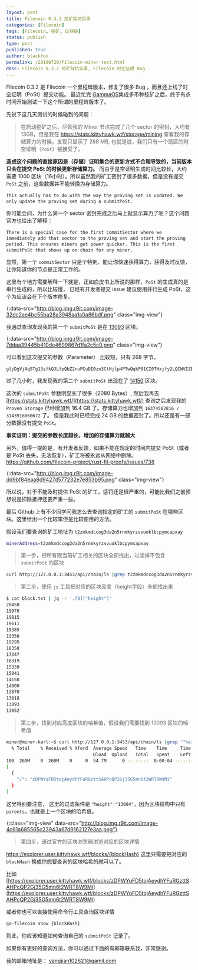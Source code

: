 ```yaml
---
layout: post
title: Filecoin 0.3.2 挖矿踩坑实录
categories: [Filecoin]
tags: [Filecoin, 挖矿, 区块链]
status: publish
type: post
published: true
author: blackfox
permalink: /20190720/filecoin-miner-test.html
desc: Filecoin 0.3.2 挖矿踩坑实录, Filecoin 时空证明 Bug
---
```


Filecoin 0.3.2 是 Filecoin 一个里程碑版本，修复了很多 Bug ，而且还上线了时空证明（PoSt）提交功能。
最近忙完 [GammaOS](http://www.xjxh.pro)集成多币种挖矿之后，终于有点时间开始测试一下这个所谓的里程碑版本了。

先说下这几天测试的时候碰到的问题：

> 在启动挖矿之后，尽管我的 Miner 节点完成了几个 sector 的密封，大约有 13GB，但是我在 
https://stats.kittyhawk.wtf/storage/mining 查看我的存储算力的时候，发现只显示了 268 MB,
也就是说，我们只有一个扇区的时空证明（`PoSt`）被接受了。

**造成这个问题的直接原因是（存储）证明集合的更新方式不合理导致的，当前版本只会在提交 PoSt 的时候更新存储算力。**
而由于是空证明生成时间比较长，大约需要 1000 区块（16小时）。所以虽然我的矿工密封了很多数据，但是没有提交 `PoSt` 之前，这些数据并不能转换为存储算力。

```
This actually has to do with the way the proving set is updated. We only update the proving set during a submitPoSt.
```

你可能会问，为什么第一个 sector 密封完成之后马上就显示算力了呢？这个问题官方也给出了解释：

```
There is a special case for the first commitSector where we immediately add that sector to the proving set and start the proving period. This ensures miners get power quicker. This is the first submitPoSt that shows up on chain for any miner.
```
显然，第一个 `commitSector` 只是个特例，能让你快速获得算力，获得及时反馈，让你知道你的节点是正常工作的。

这里有个地方需要解释一下就是，正如白皮书上所说的那样，`PoSt` 的生成真的是串行生成的，所以比较慢，
已经有开发者提交 issue 建议使用并行生成 PoSt，这个为应该会在下个版本修复。

![](/images/1px.png){:data-src="http://blog.img.r9it.com/image-32dc2ae4bc55ba28a3948aa1a0a86bdf.png" class="img-view"}

我通过查询发现我的第一个 `submitPoSt` 是在 [13093](https://explorer.user.kittyhawk.wtf/blocks/zDPWYqFD5tojAeydhYFuRGzttSAHPcQP2Gj35G5mn6t2WRT8W9Mi) 区块。

![](/images/1px.png){:data-src="http://blog.img.r9it.com/image-7ddaa39445b410de4699867d1fa2c5c0.png" class="img-view"}

可以看到这次提交的参数（Parameter） 比较短，只有 268 字节。

```
gljDgVjAq5Tg13sfkQJLfpQbZ2nuPCuDI0zn3CtHjlp4PTwQqkP01CI0THxjfy2LQCWVIZBLmMYWjCRza/CVCH5oybqtgOOSlKU8dLEJq2Xd2JPpTo1xRONOEvQ/HJeAD3ZedNf+BGmM65oX7sOTlI8uUpgyFusQUX/yZyhAkAc2khv/x2fExadr3LX4ysSdTU+fs6FFhh46PPO65BYhX16CJtD2KcZB2sZHqNPf9+0PyWsEPhp+cL7prpdx++FjF6rQfXbWQkH2
```

过了几小时，我发现我的第二个 `submitPoSt` 出现在了 [14150](https://explorer.user.kittyhawk.wtf/blocks/zDPWYqFCzpVYfcrr8JtbtUwRZW1cbRKvY1St3kNZ1N2LaTqrCNZS) 区块。

这次的 `submitPoSt` 参数明显长了很多（2080 Bytes）, 然后我再去 [https://stats.kittyhawk.wtf/](https://stats.kittyhawk.wtf/) 
查询之后发现我的 `Proven Storage` 已经增加到 16.4 GB 了。存储算力也增加到 `16374562816 / 3143916060672` 了。
但是我此时已经完成 24 GB 的数据密封了。所以还是有一部分数据没有提交 `PoSt`。

**事实证明：提交的参数长度越长，增加的存储算力就越大**

另外，值得一提的是，有开发者反馈，如果不能在规定的时间内提交 PoSt（或者是 PoSt 丢失，无法恢复），矿工将被永远从网络中删除。
https://github.com/filecoin-project/rust-fil-proofs/issues/738

![](/images/1px.png){:data-src="http://blog.img.r9it.com/image-dd9bf84eaa8d9427d577232e7e853b95.png" class="img-view"}

所以说，对于不能及时提供 PoSt 的矿工，惩罚还是很严重的，可能比我们之前预想说是扣除抵押还要严重一些。

最后 Github 上有不少同学问我怎么去查询指定的矿工的 `submitPoSt` 在哪些区块。这里给出一个比较笨但是比较使用的方法。

假设我们要查询的矿工地址为 `t2zmkmdccog3da2n5rnmkyrzvvuoklbcpymcapxay`

```bash
minerAddress=t2zmkmdccog3da2n5rnmkyrzvvuoklbcpymcapxay
```

> 第一步，把所有跟当前矿工相关的区块全部找出，过滤掉不包含 `submitPoSt` 的区块

```bash
curl http://127.0.0.1:3453/api/chain/ls |grep t2zmkmdccog3da2n5rnmkyrzvvuoklbcpymcapxay |grep submitPoSt > block.txt
```

> 第二步，使用 `jq` 工具把对应的区块高度（height字段）全部找出来

```bash
$ cat block.txt | jq -r '.[0]["height"]'
20450
19978
19815
19611
19385
19356
19295
18358
17347
16319
15339
15041
14150
14000
13870
13818
13093
13052
```
> 第三步，找到对应高度区块的哈希值，假设我们需要找到 13093 区块的哈希值

```bash
miner@miner-karl:~$ curl http://127.0.0.1:3453/api/chain/ls |grep '"height":"13094"'|jq '.[0]["parents"]'
  % Total    % Received % Xferd  Average Speed   Time    Time     Time  Current
                                 Dload  Upload   Total   Spent    Left  Speed
100  260M    0  260M    0     0  54.7M      0 --:--:--  0:00:04 --:--:-- 54.7M
[
  {
    "/": "zDPWYqFD5tojAeydhYFuRGzttSAHPcQP2Gj35G5mn6t2WRT8W9Mi"
  }
]
```
这里特别要注意， 这里的过滤条件是 `"height":"13094"`，因为区块结构中只有 `parents`，也就是上一个区块的哈希值。

![](/images/1px.png){:class="img-view" data-src="http://blog.img.r9it.com/image-4c61a685565c23943a67d9162127e3aa.png"}

> 第四步，通过官方的区块浏览器浏览对应的区块详情

https://explorer.user.kittyhawk.wtf/blocks/{blockHash} 这里只需要把对应的 `blockHash` 换成你想要查询的区块哈希的就可以了。

比如 [https://explorer.user.kittyhawk.wtf/blocks/zDPWYqFD5tojAeydhYFuRGzttSAHPcQP2Gj35G5mn6t2WRT8W9Mi](https://explorer.user.kittyhawk.wtf/blocks/zDPWYqFD5tojAeydhYFuRGzttSAHPcQP2Gj35G5mn6t2WRT8W9Mi)

或者你也可以直接使用命令行工具查询区块详情

```bash
go-filecoin show {blockHash}
```

到此，你应该知道如何查询自己的 `submitPoSt` 记录了。

如果你有更好的查询方法，你可以通过下面的有邮箱联系我，非常感谢。

我的邮箱地址是： yangjian102621@gamil.com

